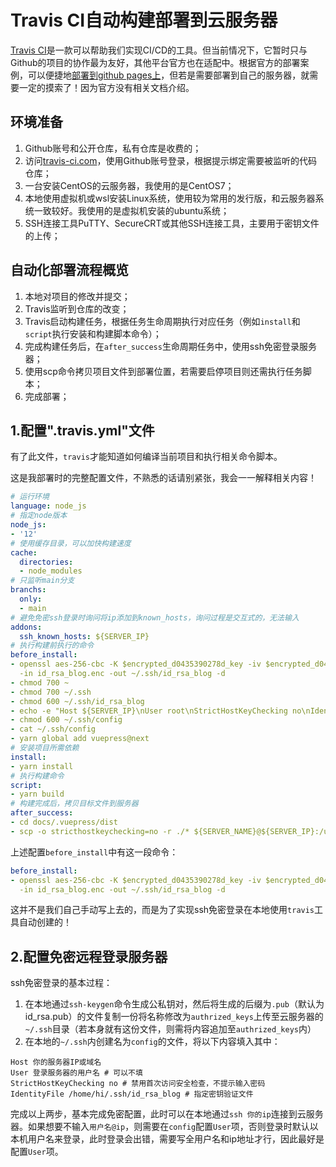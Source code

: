 # Travis CI自动构建部署到云服务器

[Travis CI](https://www.travis-ci.com/)是一款可以帮助我们实现CI/CD的工具。但当前情况下，它暂时只与Github的项目的协作最为友好，其他平台官方也在适配中。根据官方的部署案例，可以便捷地[部署到github pages上](https://docs.travis-ci.com/user/deployment/pages/)，但若是需要部署到自己的服务器，就需要一定的摸索了！因为官方没有相关文档介绍。

## 环境准备

1. Github账号和公开仓库，私有仓库是收费的；
2. 访问[travis-ci.com](https://www.travis-ci.com/)，使用Github账号登录，根据提示绑定需要被监听的代码仓库；
3. 一台安装CentOS的云服务器，我使用的是CentOS7；
4. 本地使用虚拟机或wsl安装Linux系统，使用较为常用的发行版，和云服务器系统一致较好。我使用的是虚拟机安装的ubuntu系统；
5. SSH连接工具PuTTY、SecureCRT或其他SSH连接工具，主要用于密钥文件的上传；

## 自动化部署流程概览

1. 本地对项目的修改并提交；
2. Travis监听到仓库的改变；
3. Travis启动构建任务，根据任务生命周期执行对应任务（例如`install`和`script`执行安装和构建脚本命令）；
4. 完成构建任务后，在`after_success`生命周期任务中，使用ssh免密登录服务器；
5. 使用scp命令拷贝项目文件到部署位置，若需要启停项目则还需执行任务脚本；
6. 完成部署；

## 1.配置".travis.yml"文件

有了此文件，`travis`才能知道如何编译当前项目和执行相关命令脚本。

这是我部署时的完整配置文件，不熟悉的话请别紧张，我会一一解释相关内容！

```yml
# 运行环境
language: node_js
# 指定node版本
node_js:
- '12'
# 使用缓存目录，可以加快构建速度
cache:
  directories:
  - node_modules
# 只监听main分支
branchs:
  only:
  - main
# 避免免密ssh登录时询问将ip添加到known_hosts，询问过程是交互式的，无法输入
addons:
  ssh_known_hosts: ${SERVER_IP}
# 执行构建前执行的命令
before_install:
- openssl aes-256-cbc -K $encrypted_d0435390278d_key -iv $encrypted_d0435390278d_iv
  -in id_rsa_blog.enc -out ~/.ssh/id_rsa_blog -d
- chmod 700 ~
- chmod 700 ~/.ssh
- chmod 600 ~/.ssh/id_rsa_blog
- echo -e "Host ${SERVER_IP}\nUser root\nStrictHostKeyChecking no\nIdentityFile ~/.ssh/id_rsa_blog" > ~/.ssh/config
- chmod 600 ~/.ssh/config
- cat ~/.ssh/config
- yarn global add vuepress@next
# 安装项目所需依赖
install:
- yarn install
# 执行构建命令
script:
- yarn build
# 构建完成后，拷贝目标文件到服务器
after_success:
- cd docs/.vuepress/dist
- scp -o stricthostkeychecking=no -r ./* ${SERVER_NAME}@${SERVER_IP}:/usr/local/nginx/html/blog
```

上述配置`before_install`中有这一段命令：

```yml
before_install:
- openssl aes-256-cbc -K $encrypted_d0435390278d_key -iv $encrypted_d0435390278d_iv
  -in id_rsa_blog.enc -out ~/.ssh/id_rsa_blog -d
```

这并不是我们自己手动写上去的，而是为了实现ssh免密登录在本地使用`travis`工具自动创建的！

## 2.配置免密远程登录服务器

ssh免密登录的基本过程：

1. 在本地通过`ssh-keygen`命令生成公私钥对，然后将生成的后缀为`.pub`（默认为id_rsa.pub）的文件复制一份将名称修改为`authrized_keys`上传至云服务器的`~/.ssh`目录（若本身就有这份文件，则需将内容追加至`authrized_keys`内）
2. 在本地的`~/.ssh`内创建名为`config`的文件，将以下内容填入其中：

```text
Host 你的服务器IP或域名
User 登录服务器的用户名 # 可以不填
StrictHostKeyChecking no # 禁用首次访问安全检查，不提示输入密码
IdentityFile /home/hi/.ssh/id_rsa_blog # 指定密钥验证文件
```

完成以上两步，基本完成免密配置，此时可以在本地通过`ssh 你的ip`连接到云服务器。如果想要不输入`用户名@ip`，则需要在`config`配置`User`项，否则登录时默认以本机用户名来登录，此时登录会出错，需要写全用户名和ip地址才行，因此最好是配置`User`项。

